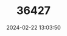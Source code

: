 ---
title: "36427"
category: "Dipterocarpus sarawakensis"
draft: false
date: 2024-02-22 13:03:50
languages:
  Malay: ["Sarawak Keruing", "Keruing Layang"]
---